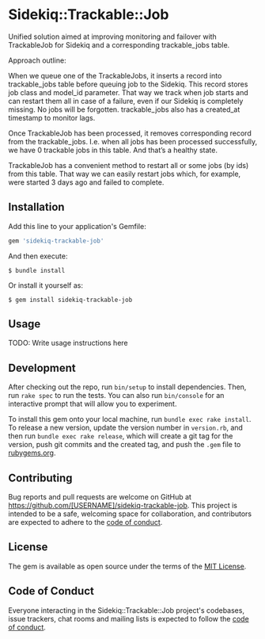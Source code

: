 # Sidekiq::Trackable::Job

Unified solution aimed at improving monitoring and failover with TrackableJob for Sidekiq and a corresponding trackable_jobs table.

Approach outline:

When we queue one of the TrackableJobs, it inserts a record into trackable_jobs table before queuing job to the Sidekiq.
This record stores job class and model_id parameter.
That way we track when job starts and can restart them all in case of a failure, even if our Sidekiq is completely missing.
No jobs will be forgotten. trackable_jobs also has a created_at timestamp to monitor lags.

Once TrackableJob has been processed, it removes corresponding record from the trackable_jobs. 
I.e. when all jobs has been processed successfully, we have 0 trackable jobs in this table. And that’s a healthy state.

TrackableJob has a convenient method to restart all or some jobs (by ids) from this table.
That way we can easily restart jobs which, for example, were started 3 days ago and failed to complete.

## Installation

Add this line to your application's Gemfile:

```ruby
gem 'sidekiq-trackable-job'
```

And then execute:

    $ bundle install

Or install it yourself as:

    $ gem install sidekiq-trackable-job

## Usage

TODO: Write usage instructions here

## Development

After checking out the repo, run `bin/setup` to install dependencies. Then, run `rake spec` to run the tests. You can also run `bin/console` for an interactive prompt that will allow you to experiment.

To install this gem onto your local machine, run `bundle exec rake install`. To release a new version, update the version number in `version.rb`, and then run `bundle exec rake release`, which will create a git tag for the version, push git commits and the created tag, and push the `.gem` file to [rubygems.org](https://rubygems.org).

## Contributing

Bug reports and pull requests are welcome on GitHub at https://github.com/[USERNAME]/sidekiq-trackable-job. This project is intended to be a safe, welcoming space for collaboration, and contributors are expected to adhere to the [code of conduct](https://github.com/Mifrill/sidekiq-trackable-job/blob/master/CODE_OF_CONDUCT.md).

## License

The gem is available as open source under the terms of the [MIT License](https://opensource.org/licenses/MIT).

## Code of Conduct

Everyone interacting in the Sidekiq::Trackable::Job project's codebases, issue trackers, chat rooms and mailing lists is expected to follow the [code of conduct](https://github.com/Mifrill/sidekiq-trackable-job/blob/master/CODE_OF_CONDUCT.md).
